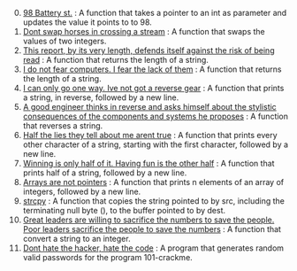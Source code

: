 0. [ 98 Battery st.](./0-reset_to_98.c) : A function that takes a pointer to an int as parameter and updates the value it points to to 98.
1. [Dont swap horses in crossing a stream](./1-swap.c) : A function that swaps the values of two integers.
2. [This report, by its very length, defends itself against the risk of being read](./2-strlen.c) : A function that returns the length of a string.
3. [I do not fear computers. I fear the lack of them](./3-puts.c) : A function that returns the length of a string.
4. [I can only go one way. Ive not got a reverse gear](./4-print_rev.c) : A function that prints a string, in reverse, followed by a new line.
5. [A good engineer thinks in reverse and asks himself about the stylistic consequences of the components and systems he proposes](./5-rev_string.c) : A function that reverses a string.
6. [Half the lies they tell about me arent true](./6-puts2.c) : A  function that prints every other character of a string, starting with the first character, followed by a new line.
7. [Winning is only half of it. Having fun is the other half](./7-puts_half.c) : A function that prints half of a string, followed by a new line.
8. [Arrays are not pointers](./8-print_array.c) : A function that prints n elements of an array of integers, followed by a new line.
9. [strcpy](./9-strcpy.c) : A  function that copies the string pointed to by src, including the terminating null byte ( ), to the buffer pointed to by dest.
10. [Great leaders are willing to sacrifice the numbers to save the people. Poor leaders sacrifice the people to save the numbers](./100-atoi.c) : A function that convert a string to an integer.
11. [Dont hate the hacker, hate the code](./101-keygen.c) : A program that generates random valid passwords for the program 101-crackme.
